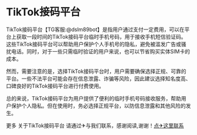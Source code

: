 # TikTok接码平台


TikTok接码平台【TG客服:@dslm89bot】是指用户通过支付一定费用，可以在平台上获取一段时间的TikTok接码平台临时手机号码，用于接收手机短信验证码。这些TikTok接码平台可以帮助用户保护个人手机号的隐私，避免被滥发广告或骚扰电话。同时，对于一些只需临时验证的用户来说，也可以节省购买实体SIM卡的成本。

然而，需要注意的是，选择TikTok接码平台时，用户需要确保选择正规、可靠的平台。一些不法平台可能会存在信息泄露、诈骗等风险，因此建议选择知名度高、口碑良好的TikTok接码平台进行付费使用。

总的来说，TikTok接码平台为用户提供了便利的临时手机号码接收服务，帮助用户保护个人隐私。但在使用时，务必选择正规平台，以防信息泄露和其他风险的发生。

更多 关于TikTok接码平台 请通过✈与我们联系，感谢阅读,谢谢！[点✈这里联系](https://t.me/ds68bot)
